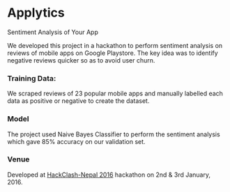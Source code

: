 # Applytics

Sentiment Analysis of Your App

We developed this project in a hackathon to perform sentiment analysis on reviews of mobile apps on Google Playstore. The key idea was to identify negative reviews quicker so as to avoid user churn.

### Training Data:

We scraped reviews of 23 popular mobile apps and manually labelled each data as positive or negative to create the dataset.

### Model

The project used Naive Bayes Classifier to perform the sentiment analysis which gave 85% accuracy on our validation set.

### Venue

Developed at [HackClash-Nepal 2016](https://www.facebook.com/events/183044535381401/) hackathon on 2nd & 3rd January, 2016.

